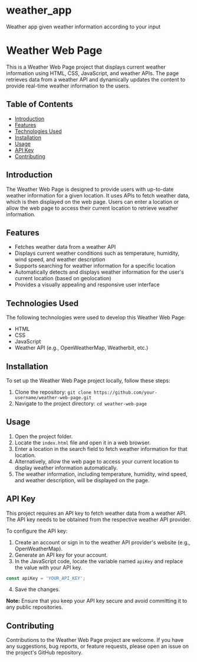 # weather_app
Weather app given weather information according to your input 


# Weather Web Page

This is a Weather Web Page project that displays current weather information using HTML, CSS, JavaScript, and weather APIs. The page retrieves data from a weather API and dynamically updates the content to provide real-time weather information to the users.

## Table of Contents

- [Introduction](#introduction)
- [Features](#features)
- [Technologies Used](#technologies-used)
- [Installation](#installation)
- [Usage](#usage)
- [API Key](#api-key)
- [Contributing](#contributing)

## Introduction

The Weather Web Page is designed to provide users with up-to-date weather information for a given location. It uses APIs to fetch weather data, which is then displayed on the web page. Users can enter a location or allow the web page to access their current location to retrieve weather information.

## Features

- Fetches weather data from a weather API
- Displays current weather conditions such as temperature, humidity, wind speed, and weather description
- Supports searching for weather information for a specific location
- Automatically detects and displays weather information for the user's current location (based on geolocation)
- Provides a visually appealing and responsive user interface

## Technologies Used

The following technologies were used to develop this Weather Web Page:

- HTML
- CSS
- JavaScript
- Weather API (e.g., OpenWeatherMap, Weatherbit, etc.)

## Installation

To set up the Weather Web Page project locally, follow these steps:

1. Clone the repository: `git clone https://github.com/your-username/weather-web-page.git`
2. Navigate to the project directory: `cd weather-web-page`

## Usage

1. Open the project folder.
2. Locate the `index.html` file and open it in a web browser.
3. Enter a location in the search field to fetch weather information for that location.
4. Alternatively, allow the web page to access your current location to display weather information automatically.
5. The weather information, including temperature, humidity, wind speed, and weather description, will be displayed on the page.

## API Key

This project requires an API key to fetch weather data from a weather API. The API key needs to be obtained from the respective weather API provider.

To configure the API key:

1. Create an account or sign in to the weather API provider's website (e.g., OpenWeatherMap).
2. Generate an API key for your account.
3. In the JavaScript code, locate the variable named `apiKey` and replace the value with your API key.

```javascript
const apiKey = 'YOUR_API_KEY';
```

4. Save the changes.

**Note:** Ensure that you keep your API key secure and avoid committing it to any public repositories.

## Contributing

Contributions to the Weather Web Page project are welcome. If you have any suggestions, bug reports, or feature requests, please open an issue on the project's GitHub repository.
